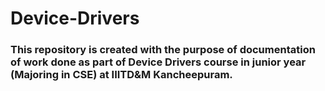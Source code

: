 # Device-Drivers

### This repository is created with the purpose of documentation of work done as part of Device Drivers course in junior year (Majoring in CSE) at IIITD&M Kancheepuram.
